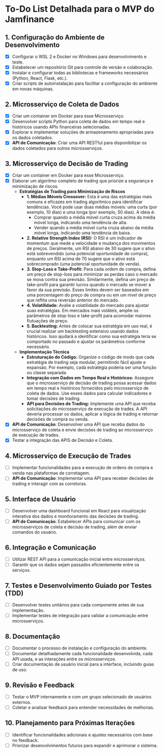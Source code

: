 # To-Do List Detalhada para o MVP do Jamfinance

## 1. Configuração do Ambiente de Desenvolvimento
- [X] Configurar o WSL 2 e Docker no Windows para desenvolvimento e teste.
- [X] Estabelecer um repositório Git para controle de versão e colaboração.
- [X] Instalar e configurar todas as bibliotecas e frameworks necessários (Python, React, Flask, etc.).
- [X] Criar scripts de autoinstalação para facilitar a configuração do ambiente em novas máquinas.

## 2. Microsserviço de Coleta de Dados
- [X] Criar um container em Docker para esse Microsserviço.
- [X] Desenvolver scripts Python para coleta de dados em tempo real e históricos usando APIs financeiras selecionadas.
- [X] Explorar e implementar soluções de armazenamento apropriadas para os dados coletados.
- [X] **API de Comunicação**: Criar uma API RESTful para disponibilizar os dados coletados para outros microsserviços.

## 3. Microsserviço de Decisão de Trading
- [X] Criar um container em Docker para esse Microsserviço.
- [X] Elaborar um algoritmo completo de trading que priorize a segurança e minimização de riscos.
    - **Estratégias de Trading para Minimização de Riscos**
        - **1. Médias Móveis Crossover:** Esta é uma das estratégias mais comuns e eficazes em trading algorítmico para identificar tendências. Você pode usar duas médias móveis: uma curta (por exemplo, 10 dias) e uma longa (por exemplo, 50 dias). A ideia é:
            - Comprar quando a média móvel curta cruza acima da média móvel longa, indicando uma tendência de alta.
            - Vender quando a média móvel curta cruza abaixo da média móvel longa, indicando uma tendência de baixa.
        - **2. Relative Strength Index (RSI):** O RSI é um indicador de momentum que mede a velocidade e mudança dos movimentos de preços. Geralmente, um RSI abaixo de 30 sugere que o ativo está sobrevendido (uma potencial oportunidade de compra), enquanto um RSI acima de 70 sugere que o ativo está sobrecomprado (uma potencial oportunidade de venda).
        - **3. Stop-Loss e Take-Profit:** Para cada ordem de compra, defina um preço de stop-loss para minimizar as perdas caso o mercado se mova contra sua previsão. Similarmente, defina um preço de take-profit para garantir lucros quando o mercado se mover a favor da sua previsão. Esses limites devem ser baseados em uma porcentagem do preço de compra ou em um nível de preço que reflita uma reversão anterior do mercado.
        - **4. Volatilidade:** Avalie a volatilidade do mercado para ajustar suas estratégias. Em mercados mais voláteis, amplie os parâmetros de stop-loss e take-profit para acomodar maiores flutuações de preço.
        - **5. Backtesting:** Antes de colocar sua estratégia em uso real, é crucial realizar um backtesting extensivo usando dados históricos. Isso ajudará a identificar como sua estratégia teria se comportado no passado e ajustar os parâmetros conforme necessário.
    - **Implementação Técnica**
        - **Estruturação do Código:** Organize o código de modo que cada estratégia de trading seja modular, permitindo fácil ajuste e expansão. Por exemplo, cada estratégia poderia ser uma função ou classe separada.
        - **Integração com Dados em Tempo Real e Históricos:** Assegure que o microsserviço de decisão de trading possa acessar dados em tempo real e históricos fornecidos pelo microsserviço de coleta de dados. Use esses dados para calcular indicadores e tomar decisões de trading.
        - **API para Decisões de Trading:** Implemente uma API que receba solicitações do microsserviço de execução de trades. A API deveria processar os dados, aplicar a lógica de trading e retornar decisões de compra ou venda.
- [X] **API de Comunicação**: Desenvolver uma API que receba dados do microsserviço de coleta e envie decisões de trading ao microsserviço de execução de trades.
- [X] Testar a integração das APIS de Decisão e Coleta.

## 4. Microsserviço de Execução de Trades
- [ ] Implementar funcionalidades para a execução de ordens de compra e venda nas plataformas de corretagem.
- [ ] **API de Comunicação**: Implementar uma API para receber decisões de trading e interagir com as corretoras.

## 5. Interface de Usuário
- [ ] Desenvolver uma dashboard funcional em React para visualização interativa dos dados e monitoramento das decisões de trading.
- [ ] **API de Comunicação**: Estabelecer APIs para comunicar com os microsserviços de coleta e decisão de trading, além de enviar comandos do usuário.

## 6. Integração e Comunicação
- [ ] Utilizar REST API para a comunicação inicial entre microsserviços.
- [ ] Garantir que os dados sejam passados eficientemente entre os serviços.

## 7. Testes e Desenvolvimento Guiado por Testes (TDD)
- [ ] Desenvolver testes unitários para cada componente antes de sua implementação.
- [ ] Implementar testes de integração para validar a comunicação entre microsserviços.

## 8. Documentação
- [ ] Documentar o processo de instalação e configuração do ambiente.
- [ ] Documentar detalhadamente cada funcionalidade desenvolvida, cada API usada, e as interações entre os microsserviços.
- [ ] Criar documentação de usuário inicial para a interface, incluindo guias de uso.

## 9. Revisão e Feedback
- [ ] Testar o MVP internamente e com um grupo selecionado de usuários externos.
- [ ] Coletar e analisar feedback para entender necessidades de melhorias.

## 10. Planejamento para Próximas Iterações
- [ ] Identificar funcionalidades adicionais e ajustes necessários com base no feedback.
- [ ] Priorizar desenvolvimentos futuros para expandir e aprimorar o sistema.
